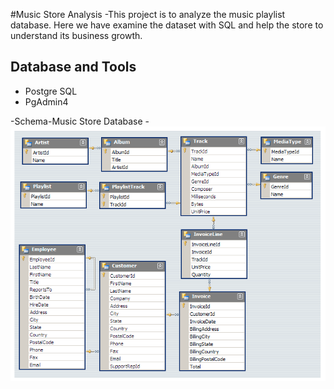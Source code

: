 #Music Store Analysis
-This project is to analyze the music playlist database. Here we have examine the dataset with SQL and help the store to understand its 
business growth.

## Database and Tools
- Postgre SQL
- PgAdmin4

-Schema-Music Store Database
-![image.alt](https://github.com/Amit-Y20/SQL-Projects/blob/caa1b1f0731c9113dbe6cbaf70eadbee443a3a4c/Music%20Store%20Analysis/MusicDatabaseSchema.png)
